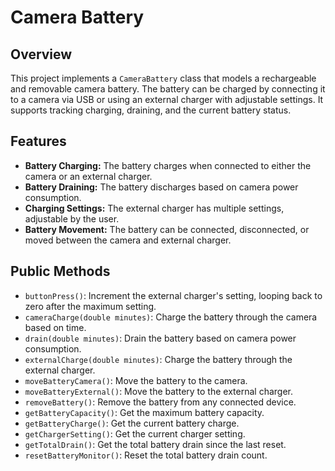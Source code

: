 # Camera Battery

## Overview
This project implements a `CameraBattery` class that models a rechargeable and removable camera battery. The battery can be charged by connecting it to a camera via USB or using an external charger with adjustable settings. It supports tracking charging, draining, and the current battery status.

## Features
- **Battery Charging:** The battery charges when connected to either the camera or an external charger.
- **Battery Draining:** The battery discharges based on camera power consumption.
- **Charging Settings:** The external charger has multiple settings, adjustable by the user.
- **Battery Movement:** The battery can be connected, disconnected, or moved between the camera and external charger.

## Public Methods
- `buttonPress()`: Increment the external charger's setting, looping back to zero after the maximum setting.
- `cameraCharge(double minutes)`: Charge the battery through the camera based on time.
- `drain(double minutes)`: Drain the battery based on camera power consumption.
- `externalCharge(double minutes)`: Charge the battery through the external charger.
- `moveBatteryCamera()`: Move the battery to the camera.
- `moveBatteryExternal()`: Move the battery to the external charger.
- `removeBattery()`: Remove the battery from any connected device.
- `getBatteryCapacity()`: Get the maximum battery capacity.
- `getBatteryCharge()`: Get the current battery charge.
- `getChargerSetting()`: Get the current charger setting.
- `getTotalDrain()`: Get the total battery drain since the last reset.
- `resetBatteryMonitor()`: Reset the total battery drain count.
